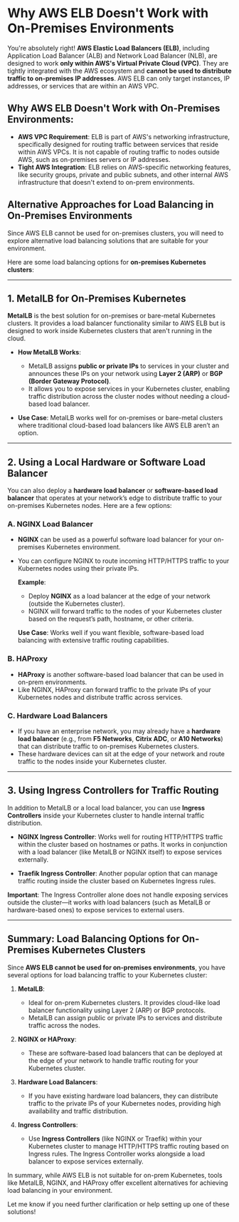 # Why AWS ELB Doesn't Work with On-Premises Environments

You're absolutely right! **AWS Elastic Load Balancers (ELB)**, including Application Load Balancer (ALB) and Network Load Balancer (NLB), are designed to work **only within AWS's Virtual Private Cloud (VPC)**. They are tightly integrated with the AWS ecosystem and **cannot be used to distribute traffic to on-premises IP addresses**. AWS ELB can only target instances, IP addresses, or services that are within an AWS VPC.

## Why AWS ELB Doesn't Work with On-Premises Environments:

- **AWS VPC Requirement**: ELB is part of AWS's networking infrastructure, specifically designed for routing traffic between services that reside within AWS VPCs. It is not capable of routing traffic to nodes outside AWS, such as on-premises servers or IP addresses.
- **Tight AWS Integration**: ELB relies on AWS-specific networking features, like security groups, private and public subnets, and other internal AWS infrastructure that doesn't extend to on-prem environments.

## Alternative Approaches for Load Balancing in On-Premises Environments

Since AWS ELB cannot be used for on-premises clusters, you will need to explore alternative load balancing solutions that are suitable for your environment.

Here are some load balancing options for **on-premises Kubernetes clusters**:

---

## 1. **MetalLB for On-Premises Kubernetes**

**MetalLB** is the best solution for on-premises or bare-metal Kubernetes clusters. It provides a load balancer functionality similar to AWS ELB but is designed to work inside Kubernetes clusters that aren't running in the cloud.

- **How MetalLB Works**:

  - MetalLB assigns **public or private IPs** to services in your cluster and announces these IPs on your network using **Layer 2 (ARP)** or **BGP (Border Gateway Protocol)**.
  - It allows you to expose services in your Kubernetes cluster, enabling traffic distribution across the cluster nodes without needing a cloud-based load balancer.

- **Use Case**: MetalLB works well for on-premises or bare-metal clusters where traditional cloud-based load balancers like AWS ELB aren’t an option.

---

## 2. **Using a Local Hardware or Software Load Balancer**

You can also deploy a **hardware load balancer** or **software-based load balancer** that operates at your network’s edge to distribute traffic to your on-premises Kubernetes nodes. Here are a few options:

### **A. NGINX Load Balancer**

- **NGINX** can be used as a powerful software load balancer for your on-premises Kubernetes environment.
- You can configure NGINX to route incoming HTTP/HTTPS traffic to your Kubernetes nodes using their private IPs.

  **Example**:

  - Deploy **NGINX** as a load balancer at the edge of your network (outside the Kubernetes cluster).
  - NGINX will forward traffic to the nodes of your Kubernetes cluster based on the request’s path, hostname, or other criteria.

  **Use Case**: Works well if you want flexible, software-based load balancing with extensive traffic routing capabilities.

### **B. HAProxy**

- **HAProxy** is another software-based load balancer that can be used in on-prem environments.
- Like NGINX, HAProxy can forward traffic to the private IPs of your Kubernetes nodes and distribute traffic across services.

### **C. Hardware Load Balancers**

- If you have an enterprise network, you may already have a **hardware load balancer** (e.g., from **F5 Networks**, **Citrix ADC**, or **A10 Networks**) that can distribute traffic to on-premises Kubernetes clusters.
- These hardware devices can sit at the edge of your network and route traffic to the nodes inside your Kubernetes cluster.

---

## 3. **Using Ingress Controllers for Traffic Routing**

In addition to MetalLB or a local load balancer, you can use **Ingress Controllers** inside your Kubernetes cluster to handle internal traffic distribution.

- **NGINX Ingress Controller**: Works well for routing HTTP/HTTPS traffic within the cluster based on hostnames or paths. It works in conjunction with a load balancer (like MetalLB or NGINX itself) to expose services externally.

- **Traefik Ingress Controller**: Another popular option that can manage traffic routing inside the cluster based on Kubernetes Ingress rules.

**Important**: The Ingress Controller alone does not handle exposing services outside the cluster—it works with load balancers (such as MetalLB or hardware-based ones) to expose services to external users.

---

## Summary: Load Balancing Options for On-Premises Kubernetes Clusters

Since **AWS ELB cannot be used for on-premises environments**, you have several options for load balancing traffic to your Kubernetes cluster:

1. **MetalLB**:

   - Ideal for on-prem Kubernetes clusters. It provides cloud-like load balancer functionality using Layer 2 (ARP) or BGP protocols.
   - MetalLB can assign public or private IPs to services and distribute traffic across the nodes.

2. **NGINX or HAProxy**:

   - These are software-based load balancers that can be deployed at the edge of your network to handle traffic routing for your Kubernetes cluster.

3. **Hardware Load Balancers**:

   - If you have existing hardware load balancers, they can distribute traffic to the private IPs of your Kubernetes nodes, providing high availability and traffic distribution.

4. **Ingress Controllers**:
   - Use **Ingress Controllers** (like NGINX or Traefik) within your Kubernetes cluster to manage HTTP/HTTPS traffic routing based on Ingress rules. The Ingress Controller works alongside a load balancer to expose services externally.

In summary, while AWS ELB is not suitable for on-prem Kubernetes, tools like MetalLB, NGINX, and HAProxy offer excellent alternatives for achieving load balancing in your environment.

Let me know if you need further clarification or help setting up one of these solutions!

